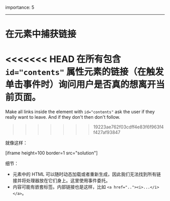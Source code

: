 importance: 5

---

# 在元素中捕获链接

<<<<<<< HEAD
在所有包含 `id="contents"` 属性元素的链接（在触发单击事件时）询问用户是否真的想离开当前页面。 
=======
Make all links inside the element with `id="contents"` ask the user if they really want to leave. And if they don't then don't follow.
>>>>>>> 19223ae762f03cdff4e83f6f963f4f427af93847

就像这样：

[iframe height=100 border=1 src="solution"]

细节：

- 元素中的 HTML 可以随时动态加载或者重新生成，因此我们无法找到所有链接并将处理器放在它们身上。这里使用事件委托。
- 内容可能有嵌套标签。内部链接也是这样，比如 `<a href=".."><i>...</i></a>`。
